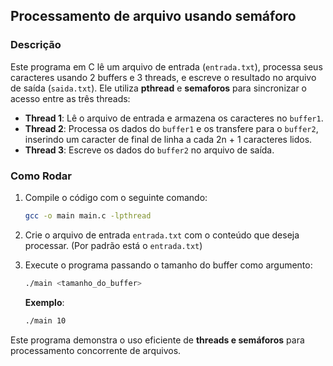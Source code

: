 
## Processamento de arquivo usando semáforo

### Descrição
Este programa em C lê um arquivo de entrada (`entrada.txt`), processa seus caracteres usando 2 buffers e 3 threads, e escreve o resultado no arquivo de saída (`saida.txt`). Ele utiliza **pthread** e **semaforos** para sincronizar o acesso entre as três threads:

- **Thread 1**: Lê o arquivo de entrada e armazena os caracteres no `buffer1`.
- **Thread 2**: Processa os dados do `buffer1` e os transfere para o `buffer2`, inserindo um caracter de final de linha a cada 2n + 1 caracteres lidos.
- **Thread 3**: Escreve os dados do `buffer2` no arquivo de saída.

### Como Rodar
1. Compile o código com o seguinte comando:
   ```bash
   gcc -o main main.c -lpthread
   ```

2. Crie o arquivo de entrada `entrada.txt` com o conteúdo que deseja processar. (Por padrão está o `entrada.txt`)

3. Execute o programa passando o tamanho do buffer como argumento:
   ```bash
   ./main <tamanho_do_buffer>
   ```

   **Exemplo**:
   ```bash
   ./main 10
   ```

Este programa demonstra o uso eficiente de **threads e semáforos** para processamento concorrente de arquivos.
